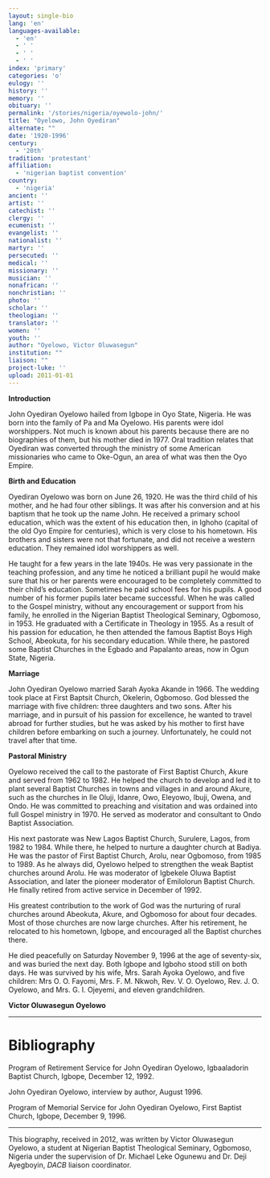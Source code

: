```yaml
---
layout: single-bio
lang: 'en'
languages-available:
  - 'en'
  - ' '
  - ' '
  - ' '
index: 'primary'
categories: 'o'
eulogy: ''
history: ''
memory: ''
obituary: ''
permalink: '/stories/nigeria/oyewolo-john/'
title: "Oyelowo, John Oyediran"
alternate: ""
date: '1920-1996'
century:
  - '20th'
tradition: 'protestant'
affiliation:
  - 'nigerian baptist convention'
country:
  - 'nigeria'
ancient: ''
artist: ''
catechist: ''
clergy: ''
ecumenist: ''
evangelist: ''
nationalist: ''
martyr: ''
persecuted: ''
medical: ''
missionary: ''
musician: ''
nonafrican: ''
nonchristian: ''
photo: ''
scholar: ''
theologian: ''
translator: ''
women: ''
youth: ''
author: "Oyelowo, Victor Oluwasegun"
institution: ""
liaison: ""
project-luke: ''
upload: 2011-01-01
---
```




**Introduction**

John Oyediran Oyelowo hailed from Igbope in Oyo State, Nigeria. He was born into the family of Pa and Ma Oyelowo. His parents were idol worshippers. Not much is known about his parents because there are no biographies of them, but his mother died in 1977. Oral tradition relates that Oyediran was converted through the ministry of some American missionaries who came to Oke-Ogun, an area of what was then the Oyo Empire.

**Birth and Education**

Oyediran Oyelowo was born on June 26, 1920. He was the third child of his mother, and he had four other siblings. It was after his conversion and at his baptism that he took up the name John. He received a primary school education, which was the extent of his education then, in Ighoho (capital of the old Oyo Empire for centuries), which is very close to his hometown. His brothers and sisters were not that fortunate, and did not receive a western education. They remained idol worshippers as well.

He taught for a few years in the late 1940s. He was very passionate in the teaching profession, and any time he noticed a brilliant pupil he would make sure that his or her parents were encouraged to be completely committed to their child’s education. Sometimes he paid school fees for his pupils. A good number of his former pupils later became successful. When he was called to the Gospel ministry, without any encouragement or support from his family, he enrolled in the Nigerian Baptist Theological Seminary, Ogbomoso, in 1953. He graduated with a Certificate in Theology in 1955. As a result of his passion for education, he then attended the famous Baptist Boys High School, Abeokuta, for his secondary education. While there, he pastored some Baptist Churches in the Egbado and Papalanto areas, now in Ogun State, Nigeria.

**Marriage**

John Oyediran Oyelowo married Sarah Ayoka Akande in 1966. The wedding took place at First Baptsit Church, Okelerin, Ogbomoso. God blessed the marriage with five children: three daughters and two sons. After his marriage, and in pursuit of his passion for excellence, he wanted to travel abroad for further studies, but he was asked by his mother to first have children before embarking on such a journey. Unfortunately, he could not travel after that time.

**Pastoral Ministry**

Oyelowo received the call to the pastorate of First Baptist Church, Akure and served from 1962 to 1982. He helped the church to develop and led it to plant several Baptist Churches in towns and villages in and around Akure, such as the churches in Ile Oluji, Idanre, Owo, Eleyowo, Ibuji, Owena, and Ondo. He was committed to preaching and visitation and was ordained into full Gospel ministry in 1970. He served as moderator and consultant to Ondo Baptist Association.

His next pastorate was New Lagos Baptist Church, Surulere, Lagos, from 1982 to 1984. While there, he helped to nurture a daughter church at Badiya. He was the pastor of First Baptist Church, Arolu, near Ogbomoso, from 1985 to 1989. As he always did, Oyelowo helped to strengthen the weak Baptist churches around Arolu. He was moderator of Igbekele Oluwa Baptist Association, and later the pioneer moderator of Emilolorun Baptist Church. He finally retired from active service in December of 1992.

His greatest contribution to the work of God was the nurturing of rural churches around Abeokuta, Akure, and Ogbomoso for about four decades. Most of those churches are now large churches. After his retirement, he relocated to his hometown, Igbope, and encouraged all the Baptist churches there.

He died peacefully on Saturday November 9, 1996 at the age of seventy-six, and was buried the next day. Both Igbope and Igboho stood still on both days. He was survived by his wife, Mrs. Sarah Ayoka Oyelowo, and five children: Mrs O. O. Fayomi, Mrs. F. M. Nkwoh, Rev. V. O. Oyelowo, Rev. J. O. Oyelowo, and Mrs. G. I. Ojeyemi, and eleven grandchildren.

**Victor Oluwasegun Oyelowo**

---

# Bibliography

Program of Retirement Service for John Oyediran Oyelowo, Igbaaladorin Baptist Church, Igbope, December 12, 1992.

John Oyediran Oyelowo, interview by author, August 1996.

Program of Memorial Service for John Oyediran Oyelowo, First Baptist Church, Igbope, December 9, 1996.

---

This biography, received in 2012, was written by Victor Oluwasegun Oyelowo, a student at Nigerian Baptist Theological Seminary, Ogbomoso, Nigeria under the supervision of Dr. Michael Leke Ogunewu and Dr. Deji Ayegboyin, *DACB* liaison coordinator.